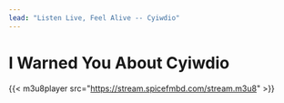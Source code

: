 ```yaml
---
lead: "Listen Live, Feel Alive -- Cyiwdio"
---
```



# I Warned You About Cyiwdio






{{< m3u8player src="https://stream.spicefmbd.com/stream.m3u8" >}}